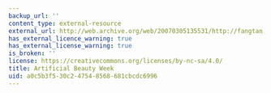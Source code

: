 ```yaml
---
backup_url: ''
content_type: external-resource
external_url: http://web.archive.org/web/20070305135531/http://fangtan.tom.com/subject/17.html
has_external_licence_warning: true
has_external_license_warning: true
is_broken: ''
license: https://creativecommons.org/licenses/by-nc-sa/4.0/
title: Artificial Beauty Week
uid: a0c5b3f5-30c2-4754-8568-681cbcdc6996
---
```


